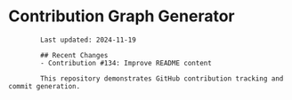 # Contribution Graph Generator
            
            Last updated: 2024-11-19
            
            ## Recent Changes
            - Contribution #134: Improve README content
            
            This repository demonstrates GitHub contribution tracking and commit generation.
        